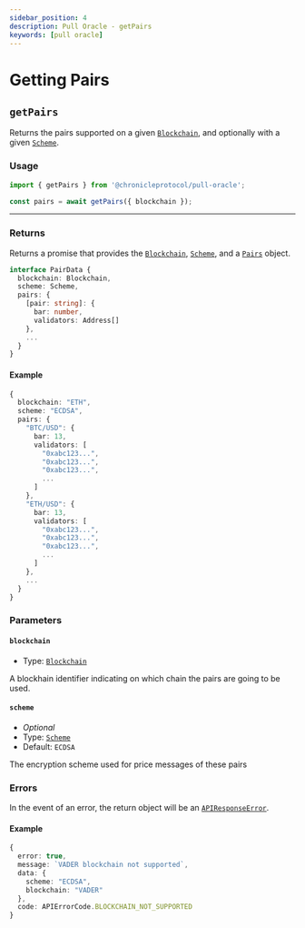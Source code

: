 ```yaml
---
sidebar_position: 4
description: Pull Oracle - getPairs
keywords: [pull oracle]
---
```


# Getting Pairs

## `getPairs`

Returns the pairs supported on a given [`Blockchain`](./Types.md#blockchain), and optionally with a given [`Scheme`](./Types.md#scheme).

### Usage

```ts
import { getPairs } from '@chronicleprotocol/pull-oracle';

const pairs = await getPairs({ blockchain });
```

---

### Returns

Returns a promise that provides the [`Blockchain`](./Types.md#blockchain), [`Scheme`](./Types.md#scheme), and a [`Pairs`](./Types.md#pairs) object.

```ts
interface PairData {
  blockchain: Blockchain,
  scheme: Scheme,
  pairs: {
    [pair: string]: {
      bar: number,
      validators: Address[]
    },
    ...
  }
}
```

#### Example

```ts
{
  blockchain: "ETH",
  scheme: "ECDSA",
  pairs: {
    "BTC/USD": {
      bar: 13,
      validators: [
        "0xabc123...",
        "0xabc123...",
        "0xabc123...",
        ...
      ]
    },
    "ETH/USD": {
      bar: 13,
      validators: [
        "0xabc123...",
        "0xabc123...",
        "0xabc123...",
        ...
      ]
    },
    ...
  }
}
```

### Parameters

#### `blockchain`
- Type: [`Blockchain`](./Types.md#blockchain)

A blockhain identifier indicating on which chain the pairs are going to be used.

#### `scheme`
- _Optional_
- Type: [`Scheme`](./Types.md#scheme)
- Default: `ECDSA`

The encryption scheme used for price messages of these pairs

### Errors

In the event of an error, the return object will be an [`APIResponseError`](./Types.md#apiresponseerror).

#### Example
```ts
{
  error: true,
  message: `VADER blockchain not supported`,
  data: {
    scheme: "ECDSA",
    blockchain: "VADER"
  },
  code: APIErrorCode.BLOCKCHAIN_NOT_SUPPORTED
}
```
